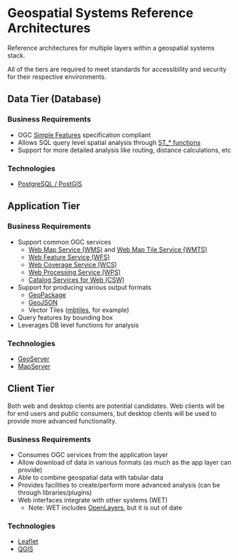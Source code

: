 # Geospatial Systems Reference Architectures

Reference architectures for multiple layers within a geospatial systems stack.

All of the tiers are required to meet standards for accessibility and security for their respective environments.

## Data Tier (Database)

### Business Requirements

* OGC [Simple Features](http://www.opengeospatial.org/standards/sfa) specification compliant
* Allows SQL query level spatial analysis through [ST_* functions](http://www.opengeospatial.org/standards/sfs)
* Support for more detailed analysis like routing, distance calculations, etc

### Technologies

* [PostgreSQL / PostGIS](https://postgis.net/)

## Application Tier

### Business Requirements

* Support common OGC services
  * [Web Map Service (WMS)](http://www.opengeospatial.org/standards/wms) and [Web Map Tile Service (WMTS)](http://www.opengeospatial.org/standards/wmts)
  * [Web Feature Service (WFS)](http://www.opengeospatial.org/standards/wfs)
  * [Web Coverage Service (WCS)](http://www.opengeospatial.org/standards/wcs)
  * [Web Processing Service (WPS)](http://www.opengeospatial.org/standards/wps)
  * [Catalog Services for Web (CSW)](http://www.opengeospatial.org/standards/cat)
* Support for producing various output formats
  * [GeoPackage](http://www.geopackage.org/)
  * [GeoJSON](http://geojson.org/)
  * Vector Tiles ([mbtiles](https://github.com/mapbox/mbtiles-spec), for example)
* Query features by bounding box
* Leverages DB level functions for analysis

### Technologies

* [GeoServer](http://geoserver.org/)
* [MapServer](https://mapserver.org/)

## Client Tier

Both web and desktop clients are potential candidates. Web clients will be for end users and 
public consumers, but desktop clients will be used to provide more advanced functionality.

### Business Requirements

* Consumes OGC services from the application layer 
* Allow download of data in various formats (as much as the app layer can provide)
* Able to combine geospatial data with tabular data
* Provides facilities to create/perform more advanced analysis (can be through libraries/plugins)
* Web interfaces integrate with other systems (WET)
  * Note: WET includes [OpenLayers](http://openlayers.org/), but it is out of date
  
### Technologies

* [Leaflet](https://leafletjs.com/)
* [QGIS](https://qgis.org/en/site/)
